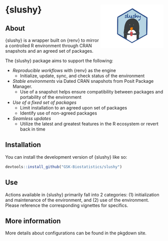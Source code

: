 
# {slushy} <img src="man/figures/slushy_hex.png" align="right" height="139" />

## About

{slushy} is a wrapper built on {renv} to mirror a controlled R environment through CRAN snapshots and an agreed set of packages.

The {slushy} package aims to support the following:

- *Reproducible workflows* with {renv} as the engine 
  - Initialize, update, sync, and check status of the environment
- *Stable environments* via Dated CRAN snapshots from Posit Package Manager. 
  - Use of a snapshot helps ensure compatibility between packages and portability of the environment
- *Use of a fixed set of packages* 
  - Limit installation to an agreed upon set of packages
  - Identify use of non-agreed packages 
- *Seamless updates*
  - Utilize the latest and greatest features in the R ecosystem or revert back in time


## Installation

You can install the development version of {slushy} like so:

``` r
devtools::install_github("GSK-Biostatistics/slushy")
```

## Use

Actions available in {slushy} primarily fall into 2 categories: (1) initialization and maintenance of the environment, and (2) use of the environment. Please reference the corresponding vignettes for specifics. 


## More information

More details about configurations can be found in the pkgdown site.  
